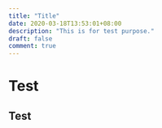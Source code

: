 ```yaml
---
title: "Title"
date: 2020-03-18T13:53:01+08:00
description: "This is for test purpose."
draft: false
comment: true
---
```


# Test

## Test

